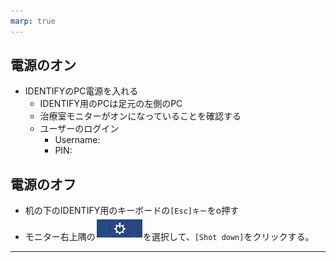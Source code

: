 ```yaml
---
marp: true
---
```

## 電源のオン
- IDENTIFYのPC電源を入れる
    - IDENTIFY用のPCは足元の左側のPC
    - 治療室モニターがオンになっていることを確認する
    - ユーザーのログイン
        - Username: 
        - PIN: 

## 電源のオフ
- 机の下のIDENTIFY用のキーボードの`[Esc]キー`をo押す
- モニター右上隅の![alt text](image.png)を選択して、`[Shot down]`をクリックする。

---
